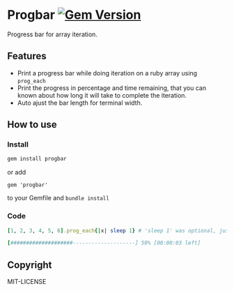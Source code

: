 Progbar [![Gem Version](https://badge.fury.io/rb/progbar.png)](http://badge.fury.io/rb/progbar)
=======

Progress bar for array iteration.

## Features

* Print a progress bar while doing iteration on a ruby array using `prog_each`
* Print the progress in percentage and time remaining, that you can known about how long it will take to complete the iteration.
* Auto ajust the bar length for terminal width.

## How to use

### Install

```bash
gem install progbar
```

or add


```
gem 'progbar'
```

to your Gemfile and `bundle install`

### Code

```ruby
[1, 2, 3, 4, 5, 6].prog_each{|x| sleep 1} # 'sleep 1' was optional, just an example
```

```ruby
[####################--------------------] 50% [00:00:03 left]
```

## Copyright
MIT-LICENSE
